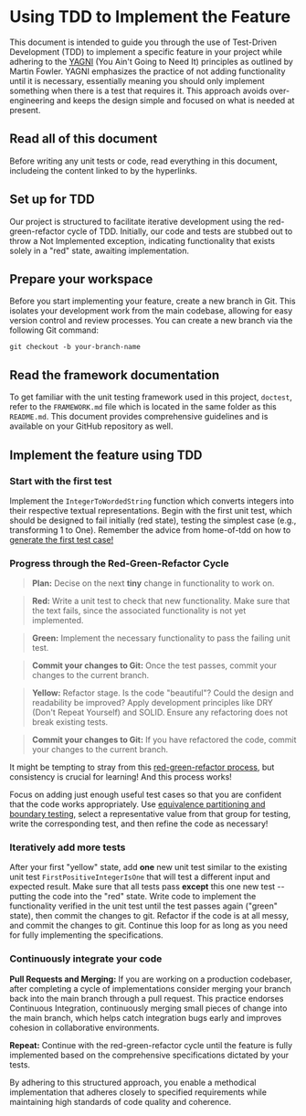 # Using TDD to Implement the Feature

This document is intended to guide you through the use of Test-Driven Development (TDD) to implement a specific feature in your project while adhering to the <a href="https://martinfowler.com/bliki/Yagni.html">YAGNI</a> (You Ain't Going to Need It) principles as outlined by Martin Fowler. YAGNI emphasizes the practice of not adding functionality until it is necessary, essentially meaning you should only implement something when there is a test that requires it. This approach avoids over-engineering and keeps the design simple and focused on what is needed at present.

## Read all of this document

Before writing any unit tests or code, read everything in this document, includeing the content linked to by the hyperlinks.

## Set up for TDD

Our project is structured to facilitate iterative development using the red-green-refactor cycle of TDD. Initially, our code and tests are stubbed out to throw a Not Implemented exception, indicating functionality that exists solely in a "red" state, awaiting implementation.

## Prepare your workspace

Before you start implementing your feature, create a new branch in Git. This isolates your development work from the main codebase, allowing for easy version control and review processes. You can create a new branch via the following Git command:

```
git checkout -b your-branch-name
```

## Read the framework documentation

To get familiar with the unit testing framework used in this project, `doctest`, refer to the `FRAMEWORK.md` file which is located in the same folder as this `README.md`. This document provides comprehensive guidelines and is available on your GitHub repository as well.

## Implement the feature using TDD

### Start with the first test

Implement the `IntegerToWordedString` function which converts integers into their respective textual representations. Begin with the first unit test, which should be designed to fail initially (red state), testing the simplest case (e.g., transforming 1 to One). Remember the advice from home-of-tdd on how to [generate the first test case!](https://github.com/zukixa/home-of-tdd?tab=readme-ov-file#how-to-construct-a-proper-test-case)

### Progress through the Red-Green-Refactor Cycle

> **Plan:** Decise on the next **tiny** change in functionality to work on.

> **Red:** Write a unit test to check that new functionality. Make sure that the text fails, since the associated functionality is not yet implemented.

> **Green:** Implement the necessary functionality to pass the failing unit test.

> **Commit your changes to Git:** Once the test passes, commit your changes to the current branch.

> **Yellow:** Refactor stage. Is the code "beautiful"? Could the design and readability be improved? Apply development principles like DRY (Don't Repeat Yourself) and SOLID. Ensure any refactoring does not break existing tests.

> **Commit your changes to Git:** If you have refactored the code, commit your changes to the current branch.

It might be tempting to stray from this [red-green-refactor process](https://docs.google.com/document/d/1Uxb2fVq267BSKKTXfm6147A4C6zFFDlfIKALhYliaSc/edit#heading=h.m5ejmz99l1yx), but consistency is crucial for learning! And this process works! 

Focus on adding just enough useful test cases so that you are confident that the code works appropriately. Use [equivalence partitioning and boundary testing](https://docs.google.com/document/d/16ESV-HJAJi5HvYEkTLNpJCUNP5w9-axnhDSB2uQB3Ts/edit#heading=h.xvkwlfwhzc77), select a representative value from that group for testing, write the corresponding test, and then refine the code as necessary! 

### Iteratively add more tests

After your first "yellow" state, add **one** new unit test similar to the existing unit test `FirstPositiveIntegerIsOne` that will test a different input and expected result. Make sure that all tests pass **except** this one new test -- putting the code into the "red" state. Write code to implement the functionality verified in the unit test until the test passes again ("green" state), then commit the changes to git. Refactor if the code is at all messy, and commit the changes to git. Continue this loop for as long as you need for fully implementing the specifications.

### Continuously integrate your code

**Pull Requests and Merging:**
If you are working on a production codebaser, after completing a cycle of implementations consider merging your branch back into the main branch through a pull request. This practice endorses Continuous Integration, continuously merging small pieces of change into the main branch, which helps catch integration bugs early and improves cohesion in collaborative environments. 

**Repeat:**
Continue with the red-green-refactor cycle until the feature is fully implemented based on the comprehensive specifications dictated by your tests.

By adhering to this structured approach, you enable a methodical implementation that adheres closely to specified requirements while maintaining high standards of code quality and coherence.
